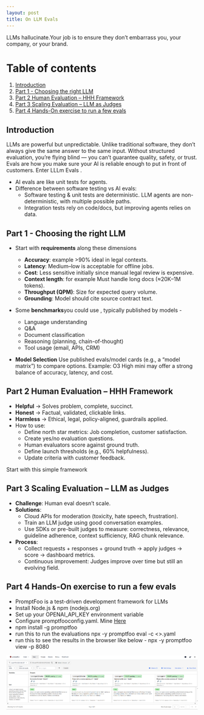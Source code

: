 ```yaml
---
layout: post
title: On LLM Evals
---
```


LLMs hallucinate.Your job is to ensure they don’t embarrass you, your company, or your brand.

# Table of contents
1. [Introduction](#introduction)
2. [Part 1 - Choosing the right LLM](#part1)
3. [Part 2 Human Evaluation – HHH Framework](#part2)
4. [Part 3 Scaling Evaluation – LLM as Judges](#part3)
5. [Part 4 Hands-On exercise to run a few evals](#part4)

## Introduction <a name="introduction"></a>
LLMs are powerful but unpredictable. Unlike traditional software, they don’t always give the same answer to the same input. Without structured evaluation, you’re flying blind — you can’t guarantee quality, safety, or trust. Evals are how you make sure your AI is reliable enough to put in front of customers.
Enter LLLm Evals . 
- AI evals are like unit tests for agents.
- Difference between software testing vs AI evals:
  - Software testing & unit tests are deterministic. LLM agents are non-deterministic, with multiple possible paths.
  - Integration tests rely on code/docs, but improving agents relies on data.

## Part 1 - Choosing the right LLM <a name="part1"></a>
- Start with **requirements** along these dimensions
  - **Accuracy**: example >90% ideal in legal contexts.
  - **Latency**: Medium–low is acceptable for offline jobs.
  - **Cost**: Less sensitive initially since manual legal review is expensive.
  - **Context length**: for example Must handle long docs (≈20K–1M tokens).
  - **Throughput (QPM)**: Size for expected query volume.
  - **Grounding**: Model should cite source contract text.
- Some **benchmarks**you could use , typically published by models -
  - Language understanding
  - Q&A
  - Document classification
  - Reasoning (planning, chain-of-thought)
  - Tool usage (email, APIs, CRM)

- **Model Selection** 
Use published evals/model cards (e.g., a “model matrix”) to compare options.
Example: O3 High mini may offer a strong balance of accuracy, latency, and cost.

## Part 2 Human Evaluation – HHH Framework <a name="part2"></a>
- **Helpful** → Solves problem, complete, succinct.
- **Honest** → Factual, validated, clickable links.
- **Harmless** → Ethical, legal, policy-aligned, guardrails applied.
- How to use:
    - Define north star metrics: Job completion, customer satisfaction.
    - Create yes/no evaluation questions.
    - Human evaluators score against ground truth.
    - Define launch thresholds (e.g., 60% helpfulness).
    - Update criteria with customer feedback.
      
 Start with this simple framework
   
## Part 3 Scaling Evaluation – LLM as Judges<a name="part3"></a>

- **Challenge**: Human eval doesn’t scale.
- **Solutions**:
  - Cloud APIs for moderation (toxicity, hate speech, frustration).
  - Train an LLM judge using good conversation examples.
  - Use SDKs or pre-built judges to measure: correctness, relevance, guideline adherence, context sufficiency, RAG chunk relevance.
- **Process**:
  - Collect requests + responses + ground truth → apply judges → score → dashboard metrics.
  - Continuous improvement: Judges improve over time but still an evolving field.

 ## Part 4 Hands-On exercise to run a few evals<a name="part4"></a>
 - PromptFoo is a test-driven development framework for LLMs
 - Install Node.js & npm (nodejs.org)
 - Set up your OPENAI_API_KEY environment variable
 - Configure promptfooconfig.yaml. Mine [Here](https://raw.githubusercontent.com/sponug/sponug.github.io/master/images/promptfooconfig.yaml)
 - npm install -g promptfoo
 - run this to run the evaluations npx -y promptfoo eval -c <<config>>.yaml
 - run this to see the results in the browser like below - npx -y promptfoo view -p 8080

![promptfooUI](https://raw.githubusercontent.com/sponug/sponug.github.io/master/images/promptfoo.png)
   


    
